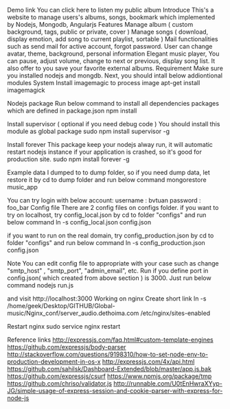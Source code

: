 Demo link
You can click here to listen my public album 
Introduce
This's a website to manage users's albums, songs, bookmark which implemented by Nodejs, Mongodb, Angularjs
Features
Manage album ( custom background, tags, public or private, cover )
Manage songs ( download, display emotion, add song to current playlist, sortable )
Mail functionalities such as send mail for active account, forgot password.
User can change avatar, theme, background, personal information
Elegant music player, You can pause, adjust volume, change to next or previous, display song list.
It also offer to you save your favorite external albums.
Requirement
Make sure you installed nodejs and mongdb. Next, you should intall below addiontional modules
System
Install imagemagic to process image
apt-get install imagemagick
 
Nodejs package
Run below command to install all dependencies packages which are defined in package.json
npm install
 
Install supervisor ( optional if you need debug code )
You should install this module as global package
sudo npm install supervisor -g
 
Install forever
This package keep your nodejs alway run, it will automatic restart nodejs instance if your application is crashed, so it's good for production site.
sudo npm install forever -g
 
Example data
I dumped to to dump folder, so if you need dump data, let restore it by cd to dump folder and run below command
mongorestore music_app
 
You can try login with below account:
username : bvtuan
password : foo_bar
Config file
There are 2 config files on configs folder. if you want to try on localhost, try config_local.json by cd to folder "configs" and run below command
ln -s config_local.json config.json
 
if you want to run on the real domain, try config_production.json by cd to folder "configs" and run below command
ln -s config_production.json config.json
 
Note 
You can edit config file to appropriate with your case such as change "smtp_host" , "smtp_port", "admin_email", etc.
Run
if you define port in config.json( which created from above section ) is 3000. Just run below command
nodejs run.js
 
and visit http://localhost:3000
Working on nginx
Create short link
ln -s /home/geek/Desktop/GITHUB/Global-music/Nginx_conf/server_audio.dethoima.com /etc/nginx/sites-enabled
 
Restart nginx
sudo service nginx restart
 
Reference links
http://expressjs.com/faq.html#custom-template-engines
https://github.com/expressjs/body-parser
http://stackoverflow.com/questions/9198310/how-to-set-node-env-to-production-development-in-os-x
http://expressjs.com/4x/api.html
https://github.com/sahilsk/Dashboard-Extended/blob/master/app.js.bak
https://github.com/expressjs/csurf
https://www.npmjs.org/package/tmp
https://github.com/chriso/validator.js
http://runnable.com/U0tEnHwraXYyp-JG/simple-usage-of-express-session-and-cookie-parser-with-express-for-node-js
 
